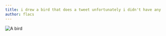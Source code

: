 ```yaml
---
title: i drew a bird that does a tweet unfortunately i didn't have any good paper so i drew it on some trash i hope you like it if not that's okay too okay bye i need to do laundry
author: flacs
---
```


<img src="../i_drew_a_bird_that_does_a_tweet_unfortunately_i_didn't_have_any_good_paper_so_i_drew_it_on_some_trash_i_hope_you_like_it_if_not_that's_okay_too_okay_bye_i_need_to_do_laundry.jpg" alt="A bird" style="max-width: 100%;">